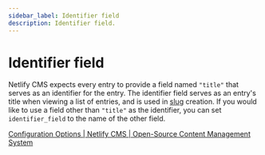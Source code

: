 ```yaml
---
sidebar_label: Identifier field
description: Identifier field.
---
```


# Identifier field

Netlify CMS expects every entry to provide a field named `"title"` that serves as an identifier for the entry. The identifier field serves as an entry's title when viewing a list of entries, and is used in [slug](#slug) creation. If you would like to use a field other than `"title"` as the identifier, you can set `identifier_field` to the name of the other field.

[Configuration Options | Netlify CMS | Open-Source Content Management System](https://www.netlifycms.org/docs/configuration-options/#identifier_field)
